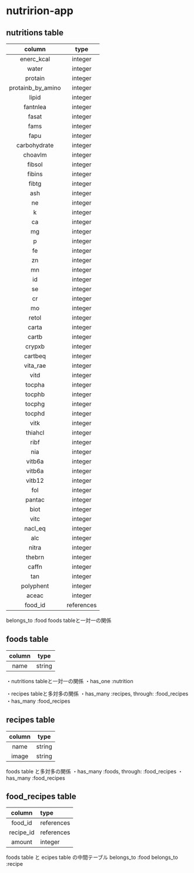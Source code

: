 # nutririon-app


## nutritions table

|column|type|
|:---:|:---:|
|enerc_kcal|integer|
|water|integer|
|protain|integer|
|protainb_by_amino|integer|
|lipid|integer|
|fantnlea|integer|
|fasat|integer|
|fams|integer|
|fapu|integer|
|carbohydrate|integer|
|choavlm|integer|
|fibsol|integer|
|fibins|integer|
|fibtg|integer|
|ash|integer|
|ne|integer|
|k|integer|
|ca|integer|
|mg|integer|
|p|integer|
|fe|integer|
|zn|integer|
|mn|integer|
|id|integer|
|se|integer|
|cr|integer|
|mo|integer|
|retol|integer|
|carta|integer|
|cartb|integer|
|crypxb|integer|
|cartbeq|integer|
|vita_rae|integer|
|vitd|integer|
|tocpha|integer|
|tocphb|integer|
|tocphg|integer|
|tocphd|integer|
|vitk|integer|
|thiahcl|integer|
|ribf|integer|
|nia|integer|
|vitb6a|integer|
|vitb6a|integer|
|vitb12|integer|
|fol|integer|
|pantac|integer|
|biot|integer|
|vitc|integer|
|nacl_eq|integer|
|alc|integer|
|nitra|integer|
|thebrn|integer|
|caffn|integer|
|tan|integer|
|polyphent|integer|
|aceac|integer|
|food_id|references|

belongs_to :food
foods tableと一対一の関係



## foods table

|column|type|
|:---:|:---:|
|name|string|


・nutritions tableと一対一の関係
・has_one :nutrition

・recipes tableと多対多の関係
・has_many :recipes, through: :food_recipes
・has_many :food_recipes



## recipes table

|column|type|
|:---:|:---:|
|name|string|
|image|string|


foods table と多対多の関係
・has_many :foods, through: :food_recipes
・has_many :food_recipes


## food_recipes table

|column|type|
|:---:|:---|
|food_id|references|
|recipe_id|references|
|amount|integer|

foods table と ecipes table の中間テーブル
belongs_to :food
belongs_to :recipe
